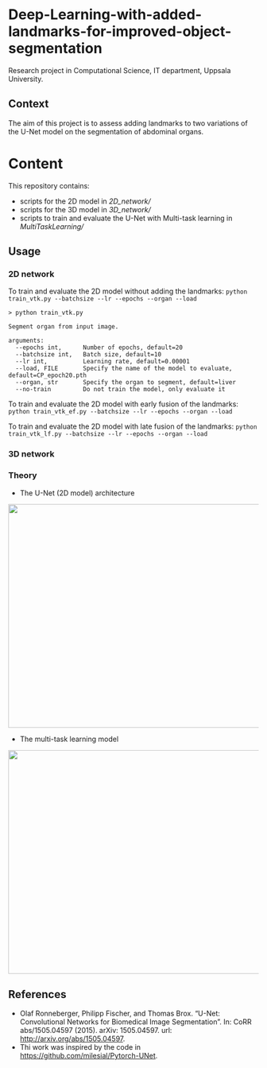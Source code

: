 # Deep-Learning-with-added-landmarks-for-improved-object-segmentation
Research project in Computational Science, IT department, Uppsala University.

## Context
The aim of this project is to assess adding landmarks to two variations of the U-Net model on the segmentation of abdominal organs.

# Content
This repository contains:
- scripts for the 2D model in *2D_network/*
- scripts for the 3D model in *3D_network/*
- scripts to train and evaluate the U-Net with Multi-task learning in *MultiTaskLearning/*


## Usage
### 2D network
To train and evaluate the 2D model without adding the landmarks:
`python train_vtk.py --batchsize --lr --epochs --organ --load`

```shell script
> python train_vtk.py

Segment organ from input image.

arguments:
  --epochs int,      Number of epochs, default=20
  --batchsize int,   Batch size, default=10
  --lr int,          Learning rate, default=0.00001
  --load, FILE       Specify the name of the model to evaluate, default=CP_epoch20.pth
  --organ, str       Specify the organ to segment, default=liver
  --no-train         Do not train the model, only evaluate it 
```

To train and evaluate the 2D model with early fusion of the landmarks:
`python train_vtk_ef.py --batchsize --lr --epochs --organ --load`

To train and evaluate the 2D model with late fusion of the landmarks:
`python train_vtk_lf.py --batchsize --lr --epochs --organ --load`

### 3D network

### Theory
- The U-Net (2D model) architecture
<p align="center">   
<img src="https://drive.google.com/uc?export=view&id=19m35nBOGW2TEOq5O4b9oZU9uT0dyoDRJ" width="650" height="450">
</p>

- The multi-task learning model 
<p align="center">   
<img src="https://drive.google.com/uc?export=view&id=1A987F0WKnTg9I7gX-SRzQEoIR1PBMSIL" width="550" height="450">
</p>

## References
- Olaf Ronneberger, Philipp Fischer, and Thomas Brox. “U-Net: Convolutional Networks for
Biomedical Image Segmentation”. In: CoRR abs/1505.04597 (2015). arXiv: 1505.04597.
url: http://arxiv.org/abs/1505.04597.
- Thi work was inspired by the code in https://github.com/milesial/Pytorch-UNet.
